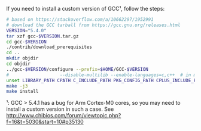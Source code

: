 If you need to install a custom version of GCC¹, follow the steps:

```sh
# based on https://stackoverflow.com/a/10662297/1952991
# download the GCC tarball from https://gcc.gnu.org/releases.html
VERSION="5.4.0"
tar xzf gcc-$VERSION.tar.gz
cd gcc-$VERSION
./contrib/download_prerequisites
cd ..
mkdir objdir
cd objdir
../gcc-$VERSION/configure --prefix=$HOME/GCC-$VERSION
#                   --disable-multilib --enable-languages=c,c++  # in my case
unset LIBRARY_PATH CPATH C_INCLUDE_PATH PKG_CONFIG_PATH CPLUS_INCLUDE_PATH INCLUDE LD_LIBRARY_PATH # Ubuntu specific
make -j3
make install
```


¹: GCC > 5.4.1 has a bug for Arm Cortex-M0 cores, so you may need to install
a custom version in such a case. See http://www.chibios.com/forum/viewtopic.php?f=16&t=5030&start=10#p35130
